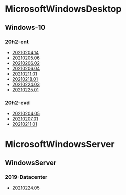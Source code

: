 ﻿# MicrosoftWindowsDesktop

## Windows-10

### 20h2-ent

- [20210204.14](/MicrosoftWindowsDesktop/Windows-10/20h2-ent/20210204.14.md)
- [20210205.06](/MicrosoftWindowsDesktop/Windows-10/20h2-ent/20210205.06.md)
- [20210206.02](/MicrosoftWindowsDesktop/Windows-10/20h2-ent/20210206.02.md)
- [20210206.04](/MicrosoftWindowsDesktop/Windows-10/20h2-ent/20210206.04.md)
- [20210211.01](/MicrosoftWindowsDesktop/Windows-10/20h2-ent/20210211.01.md)
- [20210218.01](/MicrosoftWindowsDesktop/Windows-10/20h2-ent/20210218.01.md)
- [20210224.03](/MicrosoftWindowsDesktop/Windows-10/20h2-ent/20210224.03.md)
- [20210225.01](/MicrosoftWindowsDesktop/Windows-10/20h2-ent/20210225.01.md)

### 20h2-evd

- [20210204.05](/MicrosoftWindowsDesktop/Windows-10/20h2-evd/20210204.05.md)
- [20210207.01](/MicrosoftWindowsDesktop/Windows-10/20h2-evd/20210207.01.md)
- [20210211.01](/MicrosoftWindowsDesktop/Windows-10/20h2-evd/20210211.01.md)

# MicrosoftWindowsServer

## WindowsServer

### 2019-Datacenter

- [20210224.05](/MicrosoftWindowsServer/WindowsServer/2019-Datacenter/20210224.05.md)